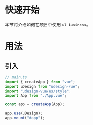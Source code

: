 # 快速开始

本节将介绍如何在项目中使用 `ul-business`。

# 用法

## 引入

```ts
// main.ts
import { createApp } from "vue";
import uDesign from "udesign-vue";
import "udesign-vue/es/style";
import App from "./App.vue";

const app = createApp(App);

app.use(uDesign);
app.mount("#app");
```
